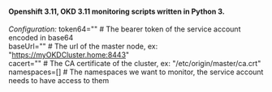 #### Openshift 3.11, OKD 3.11 monitoring scripts written in Python 3.

*Configuration:*
token64=""  # The bearer token of the service account encoded in base64  
baseUrl=""  # The url of the master node, ex: "https://myOKDCluster.home:8443"  
cacert="" # The CA certificate of the cluster, ex: "/etc/origin/master/ca.crt"  
namespaces=[]  # The namespaces we want to monitor, the service account needs to have access to them  
